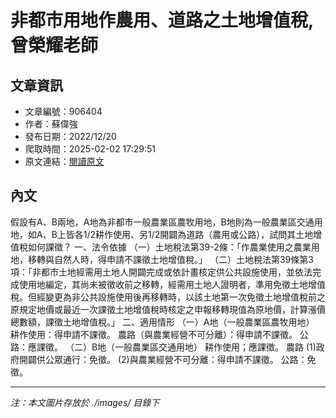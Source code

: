 # 非都市用地作農用、道路之土地增值稅,曾榮耀老師

## 文章資訊
- 文章編號：906404
- 作者：蘇偉強
- 發布日期：2022/12/20
- 爬取時間：2025-02-02 17:29:51
- 原文連結：[閱讀原文](https://real-estate.get.com.tw/Columns/detail.aspx?no=906404)

## 內文
假設有A、B兩地，A地為非都市一般農業區農牧用地，B地則為一般農業區交通用地，如A、B上皆各1/2耕作使用、另1/2開闢為道路（農用或公路），試問其土地增值稅如何課徵？
一、法令依據
（一）土地稅法第39-2條：「作農業使用之農業用地，移轉與自然人時，得申請不課徵土地增值稅。」
（二）土地稅法第39條第3項：「非都市土地經需用土地人開闢完成或依計畫核定供公共設施使用，並依法完成使用地編定，其尚未被徵收前之移轉，經需用土地人證明者，準用免徵土地增值稅。但經變更為非公共設施使用後再移轉時，以該土地第一次免徵土地增值稅前之原規定地價或最近一次課徵土地增值稅時核定之申報移轉現值為原地價，計算漲價總數額，課徵土地增值稅。」
二、適用情形
（一）A地（一般農業區農牧用地）
耕作使用：得申請不課徵。
農路（與農業經營不可分離）：得申請不課徵。
公路：應課徵。
（二）B地（一般農業區交通用地）
耕作使用；應課徵。
農路
(1)政府開闢供公眾通行：免徵。
(2)與農業經營不可分離：得申請不課徵。
公路：免徵。

---
*注：本文圖片存放於 ./images/ 目錄下*
